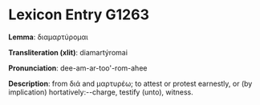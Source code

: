 # Lexicon Entry G1263

**Lemma**: διαμαρτύρομαι

**Transliteration (xlit)**: diamartýromai

**Pronunciation**: dee-am-ar-too'-rom-ahee

**Description**:
from διά and μαρτυρέω; to attest or protest earnestly, or (by implication) hortatively:--charge, testify (unto), witness.
